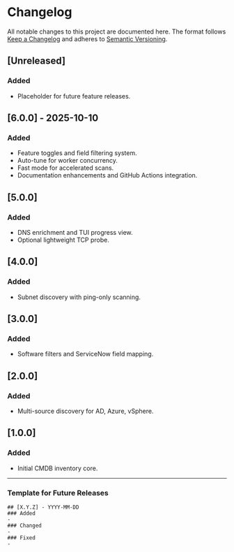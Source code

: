
# Changelog

All notable changes to this project are documented here. The format follows [Keep a Changelog](https://keepachangelog.com/en/1.0.0/) and adheres to [Semantic Versioning](https://semver.org/spec/v2.0.0.html).

## [Unreleased]

### Added
- Placeholder for future feature releases.

## [6.0.0] - 2025-10-10
### Added
- Feature toggles and field filtering system.
- Auto-tune for worker concurrency.
- Fast mode for accelerated scans.
- Documentation enhancements and GitHub Actions integration.

## [5.0.0]
### Added
- DNS enrichment and TUI progress view.
- Optional lightweight TCP probe.

## [4.0.0]
### Added
- Subnet discovery with ping-only scanning.

## [3.0.0]
### Added
- Software filters and ServiceNow field mapping.

## [2.0.0]
### Added
- Multi-source discovery for AD, Azure, vSphere.

## [1.0.0]
### Added
- Initial CMDB inventory core.

---

### Template for Future Releases
```
## [X.Y.Z] - YYYY-MM-DD
### Added
- 
### Changed
- 
### Fixed
- 
```
